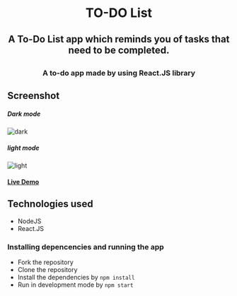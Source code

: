 <h1 align="center" >TO-DO List</h1>
<h2 align="center" >A To-Do List app which reminds you of tasks that need to be completed. <h2>
<h3 align="center">A to-do app made by using React.JS library</h3>

## Screenshot
##### Dark mode
![dark](https://user-images.githubusercontent.com/65029559/136790245-5bf49193-3579-4622-9223-7e32501c44dd.png)

##### light mode
![light](https://user-images.githubusercontent.com/65029559/136790419-f0eeaa10-5fc9-4c86-8aab-8ae1559830cd.png)

#### [Live Demo]()

## Technologies used
* NodeJS
* React.JS

### Installing depencencies and running the app
* Fork the repository
* Clone the repository
* Install the dependencies by `npm install`
* Run in development mode by `npm start`



